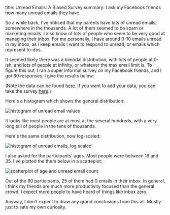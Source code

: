 title: Unread Emails: A Biased Survey
summary: I ask my Facebook friends how many unread emails they have.

So a while back, I've noticed that my parents have lots of unread emails, somewhere in the thousands. A lot of them seemed to be spam or marketing emails. I also know of lots of people who seem to be very good at managing their inbox. For me personally, I have around 0-10 emails unread in my inbox, as I keep emails I want to respond to unread, or emails which represent to-dos.

It seemed likely there was a bimodal distribution, with lots of people at 0-ish, and lots of people at infinity, or whatever the max email limit is. To figure this out, I ran a super informal survey on my Facebook friends, and I got 80 responses. I give the results below:

(Note the data can be found [here](/assets/unread_emails.csv). If you want to add your data, you can take the survey [here](https://forms.gle/KNpDpt54TvjEiPzX9).)

Here's a histogram which shows the general distribution:

![histogram of unread email values](/images/unread_emails_hist.png)

It looks like most people are at most at the several hundreds, with a very long tail of people in the tens of thousands.

Here's the same distribution, now log-scaled:

![histogram of unread emails, log scaled](/images/unread_emails_hist_log.png)

I also asked for the participants' ages. Most people were between 18 and 35. I've plotted the them below in a scatteplot:

![scatterplot of age and unread email count](/images/unread_emails_scatter.png)

Out of the 80 participants, 25 of them had 0 emails in their inbox. In general, I think my friends are much more productivity focused than the general crowd. I expect more people to have heard of things like inbox zero.

Anyway, I don't expect to draw any grand conclusions from this all. Mostly just to sate my own curiosity.
 